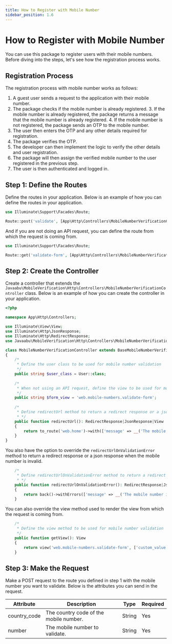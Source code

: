 ```yaml
---
title: How to Register with Mobile Number
sidebar_position: 1.6
---
```


# How to Register with Mobile Number
You can use this package to register users with their mobile numbers. Before diving into the steps, let's see how the registration process works.

## Registration Process
The registration process with mobile number works as follows:
1. A guest user sends a request to the application with their mobile number.
2. The package checks if the mobile number is already registered.
   3. If the mobile number is already registered, the package returns a message that the mobile number is already registered.
   4. If the mobile number is not registered, the package sends an OTP to the mobile number.
5. The user then enters the OTP and any other details required for registration.
6. The package verifies the OTP.
7. The developer can then implement the logic to verify the other details and user registration.
8. The package will then assign the verified mobile number to the user registered in the previous step.
9. The user is then authenticated and logged in.

## Step 1: Define the Routes
Define the routes in your application. Below is an example of how you can define the routes in your application.

```php
use Illuminate\Support\Facades\Route;

Route::post('validate', [App\Http\Controllers\MobileNumberVerificationController::class, 'validate'])->name('mobile-numbers.validate');
```

And if you are not doing an API request, you can define the route from which the request is coming from.
```php
use Illuminate\Support\Facades\Route;

Route::get('validate-form', [App\Http\Controllers\MobileNumberVerificationController::class, 'show'])->name('mobile-numbers.validate.show');
```

## Step 2: Create the Controller
Create a controller that extends the `Javaabu\MobileVerification\Http\Controllers\MobileNumberVerificationController` class. Below is an example of how you can create the controller in your application.

```php
<?php

namespace App\Http\Controllers;

use Illuminate\View\View;
use Illuminate\Http\JsonResponse;
use Illuminate\Http\RedirectResponse;
use Javaabu\MobileVerification\Http\Controllers\MobileNumberVerificationController as BaseMobileNumberVerificationController;

class MobileNumberVerificationController extends BaseMobileNumberVerificationController
{
    /*
     * Define the user class to be used for mobile number validation
     */
    public string $user_class = User::class;
    
    /*
     * When not using an API request, define the view to be used for mobile number validation
     */
    public string $form_view = 'web.mobile-numbers.validate-form';
    
    /*
     * Define redirectUrl method to return a redirect response or a json response
     * */
    public function redirectUrl(): RedirectResponse|JsonResponse|View
    {
        return to_route('web.home')->with(['message' => __('The mobile number is valid')]);
    }
}
```

You also have the option to override the `redirectUrlOnValidationError` method to return a redirect response or a json response when the mobile number is invalid.

```php
    /*
     * Define redirectUrlOnValidationError method to return a redirect response or a json response
     * */
    public function redirectUrlOnValidationError(): RedirectResponse|JsonResponse|View
    {
        return back()->withErrors(['message' => __('The mobile number is invalid')]);
    }
```

You can also override the view method used to render the view from which the request is coming from.

```php
    /*
     * Define the view method to be used for mobile number validation
     */
    public function getView(): View
    {
        return view('web.mobile-numbers.validate-form', ['custom_value' => 'custom_value']);
    }
```

## Step 3: Make the Request
Make a POST request to the route you defined in step 1 with the mobile number you want to validate. Below is the attributes you can send in the request.

| Attribute | Description | Type   | Required |
| --- | --- |--------| --- |
| country_code | The country code of the mobile number. | String | Yes |
| number | The mobile number to validate. | String | Yes |






